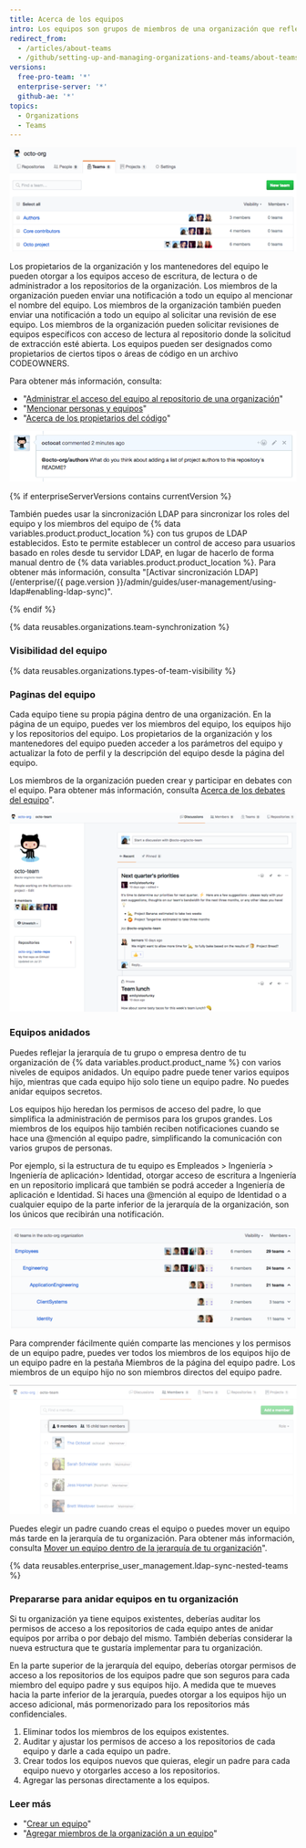```yaml
---
title: Acerca de los equipos
intro: Los equipos son grupos de miembros de una organización que reflejan la estructura de tu empresa o grupo con menciones y permisos de acceso en cascada.
redirect_from:
  - /articles/about-teams
  - /github/setting-up-and-managing-organizations-and-teams/about-teams
versions:
  free-pro-team: '*'
  enterprise-server: '*'
  github-ae: '*'
topics:
  - Organizations
  - Teams
---
```


![Listado de equipos en una organización](/assets/images/help/teams/org-list-of-teams.png)

Los propietarios de la organización y los mantenedores del equipo le pueden otorgar a los equipos acceso de escritura, de lectura o de administrador a los repositorios de la organización. Los miembros de la organización pueden enviar una notificación a todo un equipo al mencionar el nombre del equipo. Los miembros de la organización también pueden enviar una notificación a todo un equipo al solicitar una revisión de ese equipo. Los miembros de la organización pueden solicitar revisiones de equipos específicos con acceso de lectura al repositorio donde la solicitud de extracción esté abierta. Los equipos pueden ser designados como propietarios de ciertos tipos o áreas de código en un archivo CODEOWNERS.

Para obtener más información, consulta:
- "[Administrar el acceso del equipo al repositorio de una organización](/articles/managing-team-access-to-an-organization-repository)"
- "[Mencionar personas y equipos](/articles/basic-writing-and-formatting-syntax/#mentioning-people-and-teams)"
- "[Acerca de los propietarios del código](/articles/about-code-owners/)"

![Imagen de la mención a un equipo](/assets/images/help/teams/team-mention.png)

{% if enterpriseServerVersions contains currentVersion %}

También puedes usar la sincronización LDAP para sincronizar los roles del equipo y los miembros del equipo de {% data variables.product.product_location %} con tus grupos de LDAP establecidos. Esto te permite establecer un control de acceso para usuarios basado en roles desde tu servidor LDAP, en lugar de hacerlo de forma manual dentro de {% data variables.product.product_location %}. Para obtener más información, consulta "[Activar sincronización LDAP](/enterprise/{{ page.version }}/admin/guides/user-management/using-ldap#enabling-ldap-sync)".

{% endif %}

{% data reusables.organizations.team-synchronization %}

### Visibilidad del equipo

{% data reusables.organizations.types-of-team-visibility %}

### Paginas del equipo

Cada equipo tiene su propia página dentro de una organización. En la página de un equipo, puedes ver los miembros del equipo, los equipos hijo y los repositorios del equipo. Los propietarios de la organización y los mantenedores del equipo pueden acceder a los parámetros del equipo y actualizar la foto de perfil y la descripción del equipo desde la página del equipo.

Los miembros de la organización pueden crear y participar en debates con el equipo. Para obtener más información, consulta [Acerca de los debates del equipo](/organizations/collaborating-with-your-team/about-team-discussions)".

![Página del equipo que enumera los miembros del equipo y los debates](/assets/images/help/organizations/team-page-discussions-tab.png)

### Equipos anidados

Puedes reflejar la jerarquía de tu grupo o empresa dentro de tu organización de {% data variables.product.product_name %} con varios niveles de equipos anidados. Un equipo padre puede tener varios equipos hijo, mientras que cada equipo hijo solo tiene un equipo padre. No puedes anidar equipos secretos.

Los equipos hijo heredan los permisos de acceso del padre, lo que simplifica la administración de permisos para los grupos grandes. Los miembros de los equipos hijo también reciben notificaciones cuando se hace una @mención al equipo padre, simplificando la comunicación con varios grupos de personas.

Por ejemplo, si la estructura de tu equipo es Empleados > Ingeniería > Ingeniería de aplicación> Identidad, otorgar acceso de escritura a Ingeniería en un repositorio implicará que también se podrá acceder a Ingeniería de aplicación e Identidad. Si haces una @mención al equipo de Identidad o a cualquier equipo de la parte inferior de la jerarquía de la organización, son los únicos que recibirán una notificación.

![Página de los equipos con un equipo padre y equipos hijo](/assets/images/help/teams/nested-teams-eng-example.png)

Para comprender fácilmente quién comparte las menciones y los permisos de un equipo padre, puedes ver todos los miembros de los equipos hijo de un equipo padre en la pestaña Miembros de la página del equipo padre. Los miembros de un equipo hijo no son miembros directos del equipo padre.

![Página del equipo padre con todos los miembros de los equipos hijo](/assets/images/help/teams/team-and-subteam-members.png)

Puedes elegir un padre cuando creas el equipo o puedes mover un equipo más tarde en la jerarquía de tu organización. Para obtener más información, consulta [Mover un equipo dentro de la jerarquía de tu organización](/articles/moving-a-team-in-your-organization-s-hierarchy)".

{% data reusables.enterprise_user_management.ldap-sync-nested-teams %}

### Prepararse para anidar equipos en tu organización

Si tu organización ya tiene equipos existentes, deberías auditar los permisos de acceso a los repositorios de cada equipo antes de anidar equipos por arriba o por debajo del mismo. También deberías considerar la nueva estructura que te gustaría implementar para tu organización.

En la parte superior de la jerarquía del equipo, deberías otorgar permisos de acceso a los repositorios de los equipos padre que son seguros para cada miembro del equipo padre y sus equipos hijo. A medida que te mueves hacia la parte inferior de la jerarquía, puedes otorgar a los equipos hijo un acceso adicional, más pormenorizado para los repositorios más confidenciales.

1. Eliminar todos los miembros de los equipos existentes.
2. Auditar y ajustar los permisos de acceso a los repositorios de cada equipo y darle a cada equipo un padre.
3. Crear todos los equipos nuevos que quieras, elegir un padre para cada equipo nuevo y otorgarles acceso a los repositorios.
4. Agregar las personas directamente a los equipos.

### Leer más

- "[Crear un equipo](/articles/creating-a-team)"
- "[Agregar miembros de la organización a un equipo](/articles/adding-organization-members-to-a-team)"
